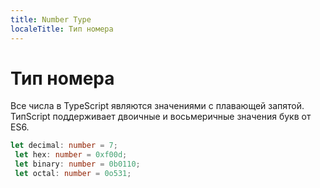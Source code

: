 ```yaml
---
title: Number Type
localeTitle: Тип номера
---
```

# Тип номера

Все числа в TypeScript являются значениями с плавающей запятой. ТипScript поддерживает двоичные и восьмеричные значения букв от ES6.

```typescript
let decimal: number = 7; 
 let hex: number = 0xf00d; 
 let binary: number = 0b0110; 
 let octal: number = 0o531; 

```